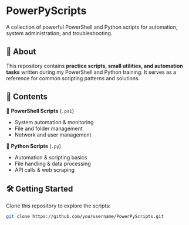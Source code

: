 # PowerPyScripts
 A collection of powerful PowerShell and Python scripts for automation, system administration, and troubleshooting.
## 📌 About  
This repository contains **practice scripts, small utilities, and automation tasks** written during my PowerShell and Python training. It serves as a reference for common scripting patterns and solutions.  

## 📂 Contents  
🔹 **PowerShell Scripts** (`.ps1`)  
- System automation & monitoring  
- File and folder management  
- Network and user management  

🔹 **Python Scripts** (`.py`)  
- Automation & scripting basics  
- File handling & data processing  
- API calls & web scraping  

## 🛠️ Getting Started  
Clone this repository to explore the scripts:  
```sh
git clone https://github.com/yourusername/PowerPyScripts.git

